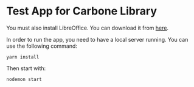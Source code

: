 # Test App for Carbone Library

You must also install LibreOffice. You can download it from [here](https://www.libreoffice.org/download/download/).

In order to run the app, you need to have a local server running. You can use the following command:

```
yarn install
```

Then start with: 

```
nodemon start
```
